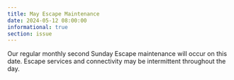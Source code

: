 ```yaml
---
title: May Escape Maintenance
date: 2024-05-12 08:00:00
informational: true
section: issue
---
```


Our regular monthly second Sunday Escape maintenance will occur on this date. Escape services and connectivity may be intermittent throughout the day.
